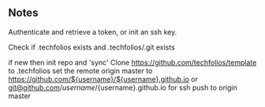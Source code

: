 ## Notes

Authenticate and retrieve a token, or init an ssh key.

Check if .techfolios exists and .techfolios/.git exists

if new then init repo and 'sync'
  Clone https://github.com/techfolios/template to .techfolios
  set the remote origin master to https://github.com/${username}/${username}.github.io or git@github.com/${username}/${username}.github.io for ssh
  push to origin master